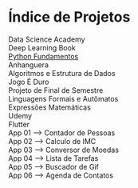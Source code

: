 
<html>
    <head>
        <link href="estilo.css" rel="stylesheet">
    </head>
    <body>
        <h1>Índice de Projetos</h1>
        <div class="ramificacao">
            <div class="nivel_01">Data Science Academy</div>
            <div class="nivel_02">Deep Learning Book</div>
            <div class="nivel_02">
                <a href="https://CleberPresidente100.github.io/Python_RAR_Brute_Force">Python Fundamentos</a>
            </div>
        </div>
        <div class="ramificacao">
            <div class="nivel_01">Anhanguera</div>
                <div class="nivel_02">Algoritmos e Estrutura de Dados</div>
                    <div class="nivel_03">Jogo É Duro</div>
                    <div class="nivel_03">Projeto de Final de Semestre</div>
                <div class="nivel_02">Linguagens Formais e Autômatos</div>
                    <div class="nivel_03">Expressões Matemáticas</div>
        </div>
        <div class="ramificacao">
            <div class="nivel_01">Udemy</div>
                <div class="nivel_02">Flutter</div>
                    <div class="nivel_03">App 01 --> Contador de Pessoas</div>
                    <div class="nivel_03">App 02 --> Calculo de IMC</div>
                    <div class="nivel 03">App 03 --> Conversor de Moedas</div>
                    <div class="nivel 03">App 04 --> Lista de Tarefas</div>
                    <div class="nivel 03">App 05 --> Buscador de Gif</div>
                    <div class="nivel 03">App 06 --> Agenda de Contatos</div>
        </div>
    </body>
</html>

